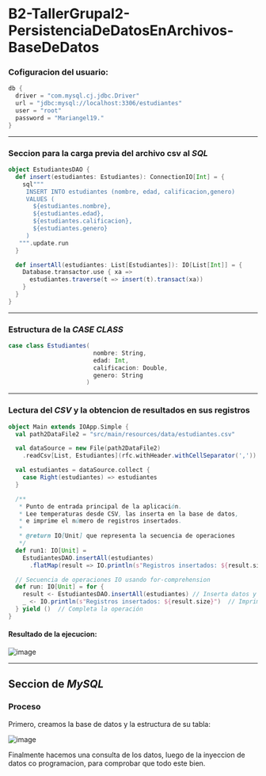 # B2-TallerGrupal2-PersistenciaDeDatosEnArchivos-BaseDeDatos
### Cofiguracion del usuario:
````scala
db {
  driver = "com.mysql.cj.jdbc.Driver"
  url = "jdbc:mysql://localhost:3306/estudiantes"
  user = "root"
  password = "Mariangel19."
}
````
---
### Seccion para la carga previa del archivo csv al _SQL_
```scala
object EstudiantesDAO {
  def insert(estudiantes: Estudiantes): ConnectionIO[Int] = {
    sql"""
     INSERT INTO estudiantes (nombre, edad, calificacion,genero)
     VALUES (
       ${estudiantes.nombre},
       ${estudiantes.edad},
       ${estudiantes.calificacion},
       ${estudiantes.genero}
     )
   """.update.run
  }

  def insertAll(estudiantes: List[Estudiantes]): IO[List[Int]] = {
    Database.transactor.use { xa =>
      estudiantes.traverse(t => insert(t).transact(xa))
    }
  }
}
```
---
### Estructura de la _CASE CLASS_
````scala
case class Estudiantes(
                        nombre: String,
                        edad: Int,
                        calificacion: Double,
                        genero: String
                      )

````
---
### Lectura del _CSV_ y la obtencion de resultados en sus registros
````scala
object Main extends IOApp.Simple {
  val path2DataFile2 = "src/main/resources/data/estudiantes.csv"

  val dataSource = new File(path2DataFile2)
    .readCsv[List, Estudiantes](rfc.withHeader.withCellSeparator(','))

  val estudiantes = dataSource.collect {
    case Right(estudiantes) => estudiantes
  }

  /**
   * Punto de entrada principal de la aplicación.
   * Lee temperaturas desde CSV, las inserta en la base de datos,
   * e imprime el número de registros insertados.
   *
   * @return IO[Unit] que representa la secuencia de operaciones
   */
  def run1: IO[Unit] =
    EstudiantesDAO.insertAll(estudiantes)
      .flatMap(result => IO.println(s"Registros insertados: ${result.size}"))

  // Secuencia de operaciones IO usando for-comprehension
  def run: IO[Unit] = for {
    result <- EstudiantesDAO.insertAll(estudiantes) // Inserta datos y extrae resultado con <-
    _ <- IO.println(s"Registros insertados: ${result.size}")  // Imprime cantidad
  } yield ()  // Completa la operación
}
````
#### Resultado de la ejecucion:
![image](https://github.com/user-attachments/assets/a785adce-7df3-4b81-98a1-65492f84a326)

---
## Seccion de _MySQL_
### Proceso
Primero, creamos la base de datos y la estructura de su tabla:

![image](https://github.com/user-attachments/assets/db91f431-0381-4918-be1c-d5e46dce8197)


Finalmente hacemos una consulta de los datos, luego de la inyeccion de datos co programacion, para comprobar que todo este bien.






